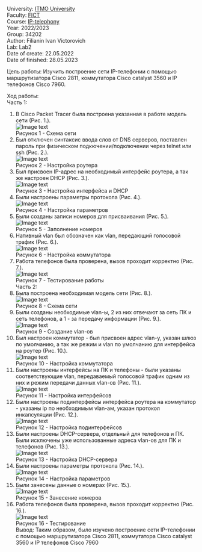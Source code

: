 University: [ITMO University](https://itmo.ru/ru/)  
Faculty: [FICT](https://fict.itmo.ru)  
Course: [IP-telephony](https://github.com/itmo-ict-faculty/ip-telephony)  
Year: 2022/2023  
Group: 34202  
Author: Filianin Ivan Victorovich  
Lab: Lab2  
Date of create: 22.05.2022  
Date of finished: 28.05.2023  

Цель работы:
Изучить построение сети IP-телефонии с помощью маршрутизатора Cisco 2811, коммутатора Cisco catalyst 3560 и IP телефонов Cisco 7960.  
  
Ход работы:  
Часть 1:  
1) В Cisco Packet Tracer была построена указанная в работе модель сети (Рис. 1.).  
![Image text](screens/1/1.PNG)  
Рисунок 1 - Схема сети
2) Был отключен синтаксис ввода слов от DNS серверов, поставлен пароль при физическом подкючении/подключении через telnet или ssh (Рис. 2.).  
![Image text](screens/1/2.PNG)  
Рисунок 2 - Настройка роутера  
3) Был присвоен IP-адрес на необходимый интерфейс роутера, а так же настроен DHCP (Рис. 3.).  
![Image text](screens/1/3.PNG)   
Рисунок 3 - Настройка интерфейса и DHCP  
4) Были настроены параметры протокола (Рис. 4.).  
![Image text](screens/1/4.PNG)    
Рисунок 4 - Настройка параметров   
5) Были созданы записи номеров для присваивания (Рис. 5.).  
![Image text](screens/1/5.PNG)   
Рисунок 5 - Заполнение номеров  
6) Нативный vlan был обозначен как vlan, передающий голосовой трафик (Рис. 6.).  
![Image text](screens/1/6.PNG)   
Рисунок 6 - Настройка коммутатора  
7) Работа телефонов была проверена, вызов проходит корректно (Рис. 7.).  
![Image text](screens/1/7.PNG)  
Рисунок 7 - Тестирование работы  
Часть 2: 
0) Была построена необходимая модель сети (Рис. 8.).  
![Image text](screens/2/0.PNG)  
Рисунок 8 - Схема сети  
1) Были созданы необходимые vlan-ы, 2 из них отвечают за сеть ПК и сеть телефонов, а 1 - за передачу информации (Рис. 9.).  
![Image text](screens/2/1.PNG)  
Рисунок 9 - Создание vlan-ов  
2) Был настроен коммутатор - был присвоен адрес vlan-у, указан шлюз по умолчанию, а так же режим и vlan по умолчанию для интерфейса на роутер (Рис. 10.).   
![Image text](screens/2/2.PNG)  
Рисунок 10 - Настройка коммутатора   
3) Были настроены интерфейсы на ПК и телефоны - были указаны соответствующие vlan, передаваемый голосовой трафик одним из них и режим передачи данных vlan-ов (Рис. 11.).  
![Image text](screens/2/3.PNG)  
Рисунок 11 - Настройка интерфейсов  
4) Были настроены подинтерфейсы интерфейса роутера на коммутатор - указаны ip по необходимым vlan-ам, указан протокол инкапсуляции (Рис. 12.).  
![Image text](screens/2/4.PNG)  
Рисунок 12 - Настройка подинтерфейсов  
5) Были настроены DHCP-сервера, отдельный для телефонов и ПК. Были исключены уже использованные адреса vlan-ов для ПК и телефонов (Рис. 13.).  
![Image text](screens/2/5.PNG)  
Рисунок 13 - Настройка DHCP-сервера  
6) Были настроены параметры протокола (Рис. 14.).  
![Image text](screens/2/6.PNG)  
Рисунок 14 - Настройка параметров  
7) Были занесены данные о номерах (Рис. 15.).  
![Image text](screens/2/7.PNG)  
Рисунок 15 - Занесение номеров  
8) Работа телефонов была проверена, вызов проходит корректно (Рис. 16.).  
![Image text](screens/2/8.PNG)  
Рисунок 16 - Тестирование  
Вывод: Таким образом, было изучено построение сети IP-телефонии с помощью маршрутизатора Cisco 2811, коммутатора Cisco catalyst 3560 и IP телефонов Cisco 7960    
   
